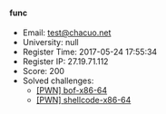 #### func  

* Email: test@chacuo.net  
* University: null  
* Register Time: 2017-05-24 17:55:34  
* Register IP: 27.19.71.112  
* Score: 200  
* Solved challenges: 
  * [[PWN] bof-x86-64](https://github.com/SniperOJ/Challenges/blob/master/PWN/bof-x86-64.json)  
  * [[PWN] shellcode-x86-64](https://github.com/SniperOJ/Challenges/blob/master/PWN/shellcode-x86-64.json)  
